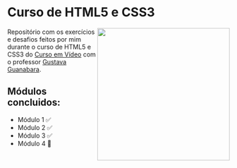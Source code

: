 # Curso de HTML5 e CSS3
 <img src="https://raw.githubusercontent.com/gustavoguanabara/gustavoguanabara.github.io/master/images/mascote-html5.png" align="right" width="300">
 Repositório com os exercícios e desafios feitos por mim durante o curso de HTML5 e CSS3 do <a href="https://www.cursoemvideo.com">Curso em Vídeo</a> com o professor <a href="https://github.com/gustavoguanabara">Gustava Guanabara</a>.
 
## Módulos concluidos:
 * Módulo 1 ✅
 * Módulo 2 ✅
 * Módulo 3 ✅
 * Módulo 4 🔄
